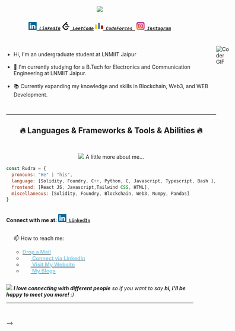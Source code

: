 
<br> 
<h1 align="center">
  <a href="https://git.io/typing-svg">
    <img src="https://readme-typing-svg.herokuapp.com/?lines=Hello,+There!+👋;This+is+Rudra+Bhaskar..;Nice+to+meet+you!&center=true&size=30">
  </a>
</h1>
 

<h5 align="center">
  <code><a href="https://www.linkedin.com/in/rudra-bhaskar/" title="LinkedIn Profile"><img width="22" src="images/linkedin.svg"> LinkedIn</a></code>
  <code><a href="https://leetcode.com/u/Rudrabhaskar/" title="LeetCode Profile"><img width="22" src="images/leetcode.svg"> LeetCode</a></code>
  <code><a href="https://codeforces.com/profile/Rudrabhaskar" title="Code Forces Profile"><img width="22" src="images/codeforces.svg"> CodeForces </a></code>
  <code><a href="https://www.instagram.com/rudrabhaskar9439/" title="Instagram Profile"><img width="22" src="images/instagram.svg"> Instagram</a></code>
</h5>
<br>

<div style="display: flex;">
  <div style="flex: 1;">
<p>
  <ul style="list-style-type: disc; padding-left: 20px;">
    <li>Hi, I'm an undergraduate student at LNMIIT Jaipur</li>
    <br>
    <li>🔬 I'm currently studying for a B.Tech for Electronics and Communication Engineering at LNMIIT Jaipur.</li>
    <br>
    <li>📚 Currently expanding my knowledge and skills in Blockchain, Web3, and WEB Development.</li>
  </ul>
  <br>
    
<hr>
<h2 align="center">🔥 Languages & Frameworks & Tools & Abilities 🔥</h2>
<br>
<p align="center">
<img src="https://media.giphy.com/media/VgCDAzcKvsR6OM0uWg/giphy.gif" width="50"> A little more about me...  

    
```javascript
const Rudra = {
  pronouns: "He" | "his",
  language: [Solidity, Foundry, C++, Python, C, Javascript, Typescript, Bash ],
  frontend: [React JS, Javascript,Tailwind CSS, HTML],
  miscellaneous: [Solidity, Foundry, Blockchain, Web3, Numpy, Pandas]
}
```
    
<br>
  <strong>Connect with me at:  <code><a href="https://www.linkedin.com/in/rudra-bhaskar/" title="LinkedIn Profile"><img width="22" src="images/linkedin.svg"> LinkedIn</a></code></strong>
  <ul style="list-style-type: disc; padding-left: 20px;">
    <br>
    📫 How to reach me:
    <ul> 
    <li><a href="https://www.rbrudra9439@gmail.com"><strong style="color: skyblue;">Drop a Mail</strong></a></li>
    <li><a href="https://www.linkedin.com/in/rudra-bhaskar/" title="LinkedIn Profile"><img width="22"> <strong style="color: skyblue;">Connect via LinkedIn</strong></a></li>
    <li><a href="https://github.com/RudraBhaskar9439/Rudra9439" title="Personal Website"><img width="22"> <strong style="color: skyblue;">Visit My Website</strong></a></li>
    <li><a href="https://medium.com/@rbrudra9439" title="Articles"><img width="22"> <strong style="color: skyblue;">My Blogs</strong></a></li>
    </ul>
  </ul>
</p>

  </div>
  <div style="flex: 1;">
    <img alt="Coder GIF" height="250" width="350" src="https://thumbs.gfycat.com/EvilNextDevilfish-small.gif">
  </div>
</div>





<img src="https://media.giphy.com/media/LnQjpWaON8nhr21vNW/giphy.gif" width="60"> <em><b>I love connecting with different people</b> so if you want to say <b>hi, I'll be happy to meet you more!</b> :)</em>


<hr>
<br>
<p align="center">
  <div width="100%" align="left">
  
  <!-- ![GitHub Streak](https://github-readme-streak-stats.herokuapp.com/?user=yash9439&theme=dark&hide_border=false) -->

  </div>
<!--   <div width="100%" align="right">

  <!-- ![Top Languages](https://github-readme-stats.vercel.app/api/top-langs/?username=yash9439&theme=dark&hide_border=false&include_all_commits=false&count_private=false&layout=compact) -->

  </div> -->

  

</p>

<!-- 
[![Screenshot-from-2023-05-26-11-38-49.png](https://i.postimg.cc/kgvmqyJg/Screenshot-from-2023-05-26-11-38-49.png)](https://postimg.cc/4YyM1VHD)

<p align="left"> <img src=https://komarev.com/ghpvc/?username=yash9439&style=plastic&label=Profile+Views+@'yash9439' alt=yash9439/> </p>
<h2 align="center">👨‍💻 Repositories 👨‍💻</h2>
<br>
<div width="100%" align="center">
  <a align="left" href="https://github.com/yash9439/NLP-ProjectArchive" title="NLP-ProjectArchive"><img align="left" height="115" src="https://github-readme-stats.vercel.app/api/pin/?username=yash9439&repo=NLP-ProjectArchive&theme=react&border_color=61dafb&border_radius=10"></a><a align="right" href="https://github.com/yash9439/reddit-clone" title="reddit-clone"><img align="right" height="115" src="https://github-readme-stats.vercel.app/api/pin/?username=yash9439&repo=reddit-clone&theme=react&border_color=61dafb&border_radius=10"></a>
</div>
<br/><br/><br/><br/><br/><br/>
<div width="100%" align="center">
  <a align="left" href="https://github.com/yash9439/Algorithms-Collection" title="Algorithms-Collection"><img align="left" height="115" src="https://github-readme-stats.vercel.app/api/pin/?username=yash9439&repo=Algorithms-Collection&theme=react&border_color=61dafb&border_radius=10"></a>
  <a align="right" href="https://github.com/yash9439/ASM-Code" title="Copy&Move Forgery Detection With DCT"><img align="right" height="115" src="https://github-readme-stats.vercel.app/api/pin/?username=yash9439&repo=ASM-Code&theme=react&border_color=61dafb&border_radius=10"></a>
</div>
<br/><br/><br/> -->
<!-- <div width="100%" align="center">
  <a align="left" href="https://github.com/yash9439/cpp-openmp-needleman-wunsch" title="Needleman Wunsch Algorithm With OpenMP"><img align="left" height="115" src="https://github-readme-stats.vercel.app/api/pin/?username=yash9439&repo=cpp-openmp-needleman-wunsch&theme=react&border_color=61dafb&border_radius=10"></a>
  <a align="right" href="https://github.com/yash9439/javascript-minesweeper" title="Minesweeper"><img align="right" height="115" src="https://github-readme-stats.vercel.app/api/pin/?username=yash9439&repo=javascript-minesweeper&theme=react&border_color=61dafb&border_radius=10"></a>
</div>
<br/><br/><br/><br/><br/><br/> -->

<!-- <br/><br/><br/><br/><br/><br/>


<h4 align="center">
  <a href="https://github.com/yash9439?tab=repositories" title="Show Repositories">🔎 Show More 🔍</a>
</h4> -->
 
